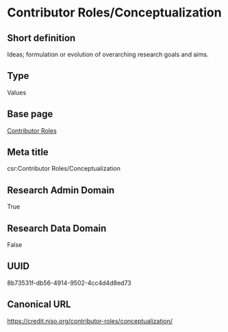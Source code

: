 # Contributor Roles/Conceptualization
## Short definition
Ideas; formulation or evolution of overarching research goals and aims.
## Type
Values
## Base page
[Contributor Roles](../../Picklists/Contributor%20Roles.md)
## Meta title
csr:Contributor Roles/Conceptualization
## Research Admin Domain
True
## Research Data Domain
False
## UUID
8b73531f-db56-4914-9502-4cc4d4d8ed73
## Canonical URL
https://credit.niso.org/contributor-roles/conceptualization/
